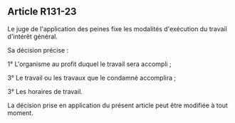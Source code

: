 Article R131-23
----
Le juge de l'application des peines fixe les modalités d'exécution du travail
d'intérêt général.

Sa décision précise :

1° L'organisme au profit duquel le travail sera accompli ;

3° Le travail ou les travaux que le condamné accomplira ;

3° Les horaires de travail.

La décision prise en application du présent article peut être modifiée à tout
moment.
